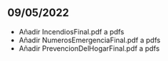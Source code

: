 ## 09/05/2022
- Añadir IncendiosFinal.pdf a pdfs
- Añadir NumerosEmergenciaFinal.pdf a pdfs
- Añadir PrevencionDelHogarFinal.pdf a pdfs